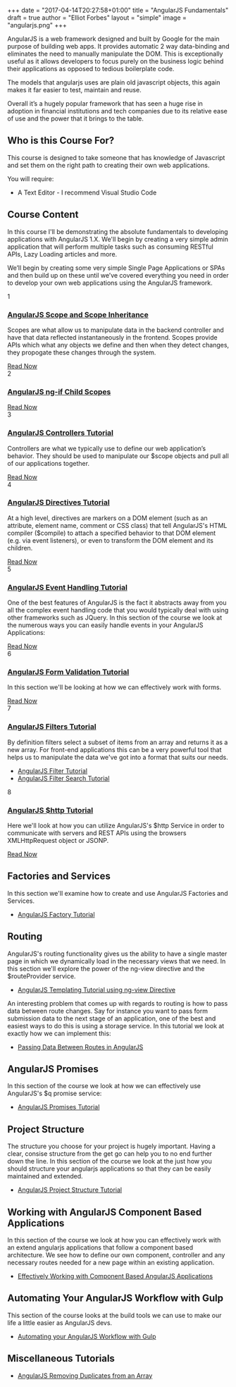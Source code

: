 +++
date = "2017-04-14T20:27:58+01:00"
title = "AngularJS Fundamentals"
draft = true
author = "Elliot Forbes"
layout = "simple"
image = "angularjs.png"
+++

AngularJS is a web framework designed and built by Google for the main purpose of building web apps. It provides automatic 2 way data-binding and eliminates the need to manually manipulate the DOM. This is exceptionally useful as it allows developers to focus purely on the business logic behind their applications as opposed to tedious boilerplate code.

The models that angularjs uses are plain old javascript objects, this again makes it far easier to test, maintain and reuse.

Overall it’s a hugely popular framework that has seen a huge rise in adoption in financial institutions and tech companies due to its relative ease of use and the power that it brings to the table.

## Who is this Course For?

This course is designed to take someone that has knowledge of Javascript and set them on the right path to creating their own web applications. 

You will require:

* A Text Editor - I recommend Visual Studio Code

## Course Content

In this course I'll be demonstrating the absolute fundamentals to developing applications with AngularJS 1.X. We'll begin by creating a very simple admin application that will perform multiple tasks such as consuming RESTful APIs, Lazy Loading articles and more. 

We’ll begin by creating some very simple Single Page Applications or SPAs and then build up on these until we’ve covered everything you need in order to develop your own web applications using the AngularJS framework.

<div class="lesson row">
  <div class="lesson-number col l2 m2 s12">
    <div class="circle">1</div>
  </div>
  <div class="lesson-info col l10 m10 s12">
    <a href="/post/javascript/angularjs/angularjs-data-binding-tutorial/"><h3>AngularJS Scope and Scope Inheritance</h3></a>
    <p>Scopes are what allow us to manipulate data in the backend controller and have that data reflected instantaneously in the frontend. Scopes provide APIs which what any objects we define and then when they detect changes, they propogate these changes through the system. </p>
    <a href="/post/javascript/angularjs/angularjs-data-binding-tutorial/">Read Now</a>
  </div>
</div>

<div class="lesson row">
  <div class="lesson-number col l2 m2 s12">
    <div class="circle">2</div>
  </div>
  <div class="lesson-info col l10 m10 s12">
    <a href="/post/javascript/angularjs/angularjs-ng-model-in-ng-if-tutorial/"><h3>AngularJS ng-if Child Scopes</h3></a>
    <p></p>
    <a href="/post/javascript/angularjs/angularjs-ng-model-in-ng-if-tutorial/">Read Now</a>
  </div>
</div>

<div class="lesson row">
  <div class="lesson-number col l2 m2 s12">
    <div class="circle">3</div>
  </div>
  <div class="lesson-info col l10 m10 s12">
    <a href="/post/javascript/angularjs/angularjs-controllers-tutorial/"><h3>AngularJS Controllers Tutorial</h3></a>
    <p>Controllers are what we typically use to define our web application’s behavior. They should be used to manipulate our $scope objects and pull all of our applications together.</p>
    <a href="/post/javascript/angularjs/angularjs-controllers-tutorial/">Read Now</a>
  </div>
</div>

<div class="lesson row">
  <div class="lesson-number col l2 m2 s12">
    <div class="circle">4</div>
  </div>
  <div class="lesson-info col l10 m10 s12">
    <a href="/post/javascript/angularjs/angularjs-directives-tutorial/"><h3>AngularJS Directives Tutorial</h3></a>
    <p>At a high level, directives are markers on a DOM element (such as an attribute, element name, comment or CSS class) that tell AngularJS's HTML compiler ($compile) to attach a specified behavior to that DOM element (e.g. via event listeners), or even to transform the DOM element and its children. </p>
    <a href="/post/javascript/angularjs/angularjs-directives-tutorial/">Read Now</a>
  </div>
</div>

<div class="lesson row">
  <div class="lesson-number col l2 m2 s12">
    <div class="circle">5</div>
  </div>
  <div class="lesson-info col l10 m10 s12">
    <a href="/post/javascript/angularjs/angularjs-event-handling-tutorial/"><h3>AngularJS Event Handling Tutorial</h3></a>
    <p>One of the best features of AngularJS is the fact it abstracts away from you all the complex event handling code that you would typically deal with using other frameworks such as JQuery. In this section of the course we look at the numerous ways you can easily handle events in your AngularJS Applications: </p>
    <a href="/post/javascript/angularjs/angularjs-event-handling-tutorial/">Read Now</a>
  </div>
</div>

<div class="lesson row">
  <div class="lesson-number col l2 m2 s12">
    <div class="circle">6</div>
  </div>
  <div class="lesson-info col l10 m10 s12">
    <a href="/post/javascript/angularjs/angularjs-form-validation-tutorial/"><h3>AngularJS Form Validation Tutorial</h3></a>
    <p>In this section we'll be looking at how we can effectively work with forms.</p>
    <a href="/post/javascript/angularjs/angularjs-form-validation-tutorial/">Read Now</a>
  </div>
</div>


<div class="lesson row">
  <div class="lesson-number col l2 m2 s12">
    <div class="circle">7</div>
  </div>
  <div class="lesson-info col l10 m10 s12">
    <a href="/post/javascript/angularjs/angularjs-filter-tutorial/"><h3>AngularJS Filters Tutorial</h3></a>
    <p>By definition filters select a subset of items from an array and returns it as a new array. For front-end applications this can be a very powerful tool that helps us to manipulate the data we've got into a format that suits our needs.</p>
    <ul>
    <li><a href="/post/javascript/angularjs/angularjs-filter-tutorial/">AngularJS Filter Tutorial</a></li>
    <li><a href="/post/javascript/angularjs/angularjs-filter-search-tutorial/">AngularJS Filter Search Tutorial</a></li>
    </ul>
  </div>
</div>


<div class="lesson row">
  <div class="lesson-number col l2 m2 s12">
    <div class="circle">8</div>
  </div>
  <div class="lesson-info col l10 m10 s12">
    <a href="/post/javascript/angularjs/interacting-with-apis-using-http-angularjs/"><h3>AngularJS $http Tutorial</h3></a>
    <p>Here we'll look at how you can utilize AngularJS's $http Service in order to communicate with servers and REST APIs using the browsers XMLHttpRequest object or JSONP.</p>
    <a href="/post/javascript/angularjs/interacting-with-apis-using-http-angularjs/">Read Now</a>
  </div>
</div>



## Factories and Services

In this section we'll examine how to create and use AngularJS Factories and Services.

* [AngularJS Factory Tutorial](https://tutorialedge.net/post/javascript/angularjs/angularjs-factory-tutorial/)

## Routing

AngularJS's routing functionality gives us the ability to have a single master page in which we dynamically load in the necessary views that we need. In this section we'll explore the power of the ng-view directive and the $routeProvider service.

* [AngularJS Templating Tutorial using ng-view Directive](https://tutorialedge.net/post/javascript/angularjs/angularjs-template-tutorial-using-ng-view/)

An interesting problem that comes up with regards to routing is how to pass data between route changes. Say for instance you want to pass form submission data to the next stage of an application, one of the best and easiest ways to do this is using a storage service. In this tutorial we look at exactly how we can implement this:

* [Passing Data Between Routes in AngularJS](https://tutorialedge.net/post/javascript/angularjs/passing-data-between-routes-angularjs/)

## AngularJS Promises

In this section of the course we look at how we can effectively use AngularJS's $q promise service:

* [AngularJS Promises Tutorial](https://tutorialedge.net/post/javascript/angularjs/angularjs-promises-tutorial/)

## Project Structure

The structure you choose for your project is hugely important. Having a clear, consise structure from the get go can help you to no end further down the line. In this section of the course we look at the just how you should structure your angularjs applications so that they can be easily maintained and extended.

* [AngularJS Project Structure Tutorial](https://tutorialedge.net/post/javascript/angularjs/angularjs-project-structure-tutorial/)

## Working with AngularJS Component Based Applications

In this section of the course we look at how you can effectively work with an extend angularjs applications that follow a component based architecture. We see how to define our own component, controller and any necessary routes needed for a new page within an existing application.

* [Effectively Working with Component Based AngularJS Applications](https://tutorialedge.net/post/javascript/angularjs/working-with-angularjs-component-applications/)


## Automating Your AngularJS Workflow with Gulp

This section of the course looks at the build tools we can use to make our life a little easier as AngularJS devs. 

* [Automating your AngularJS Workflow with Gulp](https://tutorialedge.net/post/javascript/angularjs/automating-your-angularjs-workflow-with-gulp/)

## Miscellaneous Tutorials

* [AngularJS Removing Duplicates from an Array](https://tutorialedge.net/post/javascript/angularjs/removing-duplicates-from-ng-repeat/)